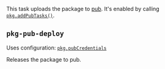 This task uploads the package to [pub][]. It's enabled by calling
[`pkg.addPubTasks()`][].

[pub]: https://pub.dev
[`pkg.addPubTasks()`]: https://pub.dev/documentation/dart_cli_pkg/latest/cli_pkg/addPubTasks.html

## `pkg-pub-deploy`

Uses configuration: [`pkg.pubCredentials`][]

[`pkg.pubCredentials`]: https://pub.dev/documentation/dart_cli_pkg/latest/cli_pkg/pubCredentials.html

Releases the package to pub.
